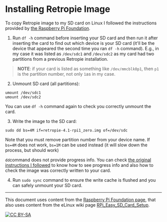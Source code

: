 # Installing Retropie Image

To copy Retropie image to my SD card on Linux I followed the instructions provided by [the Raspberry Pi Foundation][1].

1. Run `df -h` command before inserting your SD card and then run it after inserting the card to find out which device is your SD card (it'll be the device that appeared the second time you ran `df -h` command). E.g., in my case it was listed as `/dev/sdc1` and `/dev/sdc2` as my card had two partitions from a previous Retropie installation.

 > __NOTE__: if your card is listed as something like `/dev/mmcblk0p1`, then `p1` is the partition number, not only `1`as in my case.

2. Unmount SD card (all partitions):
 ```
 umount /dev/sdc1
 umount /dev/sdc2
 ```
 You can use `df -h` command again to check you correctly unmount the card.

3. Write the image to the SD card:
 ```
 sudo dd bs=4M if=retropie-4.1-rpi1_zero.img of=/dev/sdc
 ```
 Note that you must remove partition number from your device name. If `bs=4M` does not work, `bs=1M` can be used instead (it will slow down the process, but should work)

 `dd`command does not provide progress info. You can check [the original instructions I followed][1] to know how to see progress info and also how to check the image was correctly written to your card.

4. Run `sudo sync` command to ensure the write cache is flushed and you can safely unmount your SD card.

---
This document uses content from the [Raspberry Pi Foundation page][1], that also uses content from the eLinux wiki page [RPi_Easy_SD_Card_Setup][2].

[![CC BY-SA][3]](https://www.raspberrypi.org/creative-commons/)

[1]: https://www.raspberrypi.org/documentation/installation/installing-images/linux.md "Raspberry Pi Foundation"
[2]: http://elinux.org/RPi_Easy_SD_Card_Setup
[3]: https://i.creativecommons.org/l/by-sa/4.0/88x31.png
